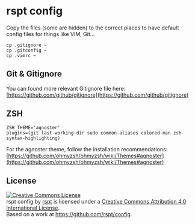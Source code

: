 # rspt config

Copy the files (some are hidden) to the correct places to have default config files for things like VIM, Git...

```
cp .gitignore ~
cp .gitconfig ~
cp .vimrc ~
```

## Git & Gitignore
You can found more relevant Gitignore file here: [https://github.com/github/gitignore](https://github.com/github/gitignore)

## ZSH
```
ZSH_THEME='agnoster'
plugins=(git last-working-dir sudo common-aliases colored-man zsh-syntax-highlighting)
```

For the agnoster theme, follow the installation recommendations: [https://github.com/ohmyzsh/ohmyzsh/wiki/Themes#agnoster](https://github.com/ohmyzsh/ohmyzsh/wiki/Themes#agnoster)

## License

<a rel="license" href="http://creativecommons.org/licenses/by/4.0/"><img alt="Creative Commons License" style="border-width:0" src="https://i.creativecommons.org/l/by/4.0/88x31.png" /></a><br /><span xmlns:dct="http://purl.org/dc/terms/" href="http://purl.org/dc/dcmitype/Text" property="dct:title" rel="dct:type">rspt config</span> by <a xmlns:cc="http://creativecommons.org/ns#" href="https://rspt.io" property="cc:attributionName" rel="cc:attributionURL">rspt</a> is licensed under a <a rel="license" href="http://creativecommons.org/licenses/by/4.0/">Creative Commons Attribution 4.0 International License</a>.<br />Based on a work at <a xmlns:dct="http://purl.org/dc/terms/" href="https://github.com/rspt/config" rel="dct:source">https://github.com/rspt/config</a>.
